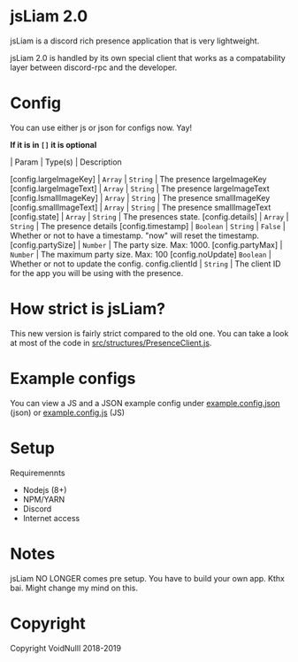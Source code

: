 # jsLiam 2.0

jsLiam is a discord rich presence application that is very lightweight.


jsLiam 2.0 is handled by its own special client that works as a compatability layer between discord-rpc and the developer.

# Config

You can use either js or json for configs now. Yay!

**If it is in <code>[]</code> it is optional**

| Param | Type(s) | Description

[config.largeImageKey] | <code>Array</code> | <code>String</code> | The presence largeImageKey
[config.largeImageText] | <code>Array</code> | <code>String</code> | The presence largeImageText
[config.lsmallImageKey] | <code>Array</code> | <code>String</code> | The presence smallImageKey
[config.smallImageText] | <code>Array</code> | <code>String</code> | The presence smallImageText
[config.state] | <code>Array</code> | <code>String</code> | The presences state.
[config.details] | <code>Array</code> | <code>String</code> | The presence details
[config.timestamp] | <code>Boolean</code> | <code>String</code> | <code>False</code> | Whether or not to have a timestamp. "now" will reset the timestamp.
[config.partySize] | <code>Number</code> | The party size. Max: 1000.
[config.partyMax] | <code>Number</code> | The maximum party size. Max: 100
[config.noUpdate] <code>Boolean</code> | Whether or not to update the config.
config.clientId | <code>String</code> | The client ID for the app you will be using with the presence.

# How strict is jsLiam?

This new version is fairly strict compared to the old one. You can take a look at most of the code in [src/structures/PresenceClient.js](./src/structures/PresenceClient.js).

# Example configs

You can view a JS and a JSON example config under [example.config.json](./example.config.json) (json) or [example.config.js](./example.config.js) (JS)

# Setup

Requiremennts

- Nodejs (8+)
- NPM/YARN
- Discord
- Internet access

# Notes

jsLiam NO LONGER comes pre setup. You have to build your own app. Kthx bai. Might change my mind on this.

# Copyright

Copyright VoidNulll 2018-2019
